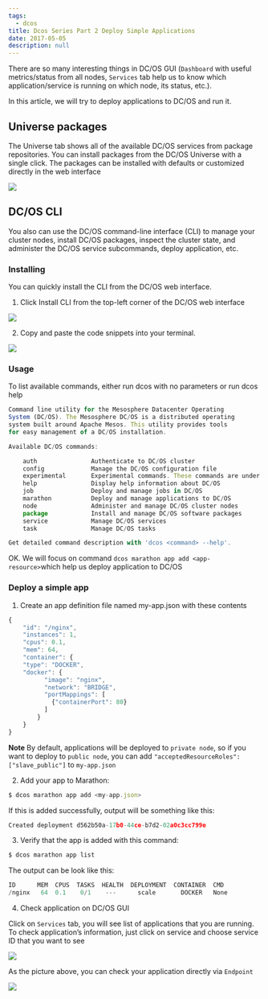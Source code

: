 ```yaml
---
tags: 
  - dcos
title: Dcos Series Part 2 Deploy Simple Applications
date: 2017-05-05
description: null
---
```


There are so many interesting things in DC/OS GUI (`Dashboard` with useful metrics/status from all nodes, `Services` tab help us to know which application/service is running on which node, its status, etc.).

In this article, we will try to deploy applications to DC/OS and run it.

## Universe packages
The Universe tab shows all of the available DC/OS services from package repositories. You can install packages from the DC/OS Universe with a single click. The packages can be installed with defaults or customized directly in the web interface

![](assets/dcos-series-part-2---deploy-simple-applications_e84b0a38362cbe07380b58ee7adae02d_md5.webp)

## DC/OS CLI
You also can use the DC/OS command-line interface (CLI) to manage your cluster nodes, install DC/OS packages, inspect the cluster state, and administer the DC/OS service subcommands, deploy application, etc.

### Installing
You can quickly install the CLI from the DC/OS web interface.

1. Click Install CLI from the top-left corner of the DC/OS web interface

![](assets/dcos-series-part-2---deploy-simple-applications_8f79be9b29c62d95fe90e2e03bc62284_md5.webp)

2. Copy and paste the code snippets into your terminal.

![](assets/dcos-series-part-2---deploy-simple-applications_fad27ec33399ea4f93224edcc53bbfb3_md5.webp)

### Usage
To list available commands, either run dcos with no parameters or run dcos help

```javascript
Command line utility for the Mesosphere Datacenter Operating
System (DC/OS). The Mesosphere DC/OS is a distributed operating
system built around Apache Mesos. This utility provides tools
for easy management of a DC/OS installation.

Available DC/OS commands:

    auth               Authenticate to DC/OS cluster
    config             Manage the DC/OS configuration file
    experimental       Experimental commands. These commands are under development and are subject to change
    help               Display help information about DC/OS
    job                Deploy and manage jobs in DC/OS
    marathon           Deploy and manage applications to DC/OS
    node               Administer and manage DC/OS cluster nodes
    package            Install and manage DC/OS software packages
    service            Manage DC/OS services
    task               Manage DC/OS tasks

Get detailed command description with 'dcos <command> --help'.
```

OK. We will focus on command `dcos marathon app add <app-resource>`which help us deploy application to DC/OS

### Deploy a simple app
1. Create an app definition file named my-app.json with these contents

```javascript
{
    "id": "/nginx",
    "instances": 1,
    "cpus": 0.1,
    "mem": 64,
    "container": {
    "type": "DOCKER",
    "docker": {
          "image": "nginx",
          "network": "BRIDGE",
          "portMappings": [
            {"containerPort": 80}
          ]
        }
    }
}
```

**Note**
By default, applications will be deployed to `private node`, so if you want to deploy to `public node`, you can add `"acceptedResourceRoles": ["slave_public"]` to `my-app.json`

2. Add your app to Marathon:

```javascript
$ dcos marathon app add <my-app.json>
```

If this is added successfully, output will be something like this:

```javascript
Created deployment d562b50a-17b0-44ce-b7d2-02a0c3cc799e
```

3. Verify that the app is added with this command:

```javascript
$ dcos marathon app list
```

The output can be look like this:

```javascript
ID      MEM  CPUS  TASKS  HEALTH  DEPLOYMENT  CONTAINER  CMD
/nginx   64  0.1    0/1    ---      scale       DOCKER   None
```

4. Check application on DC/OS GUI

Click on `Services` tab, you will see list of applications that you are running. To check application’s information, just click on service and choose service ID that you want to see

![](assets/dcos-series-part-2---deploy-simple-applications_377366f7ddcabc286a3d6d1e505eb94f_md5.webp)

As the picture above, you can check your application directly via `Endpoint`

![](assets/dcos-series-part-2---deploy-simple-applications_82cc4eeeaae867eb9bcafc54c0f7eda5_md5.webp)
